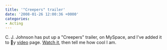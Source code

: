 ```yaml
---
title: '"Creepers" trailer'
date: '2008-01-26 12:00:36 +0000'
categories:
- Acting
---
```

C. J. Johnson has put up a "Creepers" trailer, on MySpace, and I've added it to
y [video](/video/) page. [Watch it](/video/), then tell me how cool I am.
